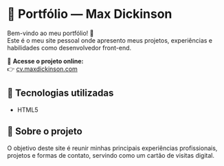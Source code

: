 # 💼 Portfólio — Max Dickinson

Bem-vindo ao meu portfólio! 🚀  
Este é o meu site pessoal onde apresento meus projetos, experiências e habilidades como desenvolvedor front-end.

🔗 **Acesse o projeto online:**  
👉 [cv.maxdickinson.com](https://cv.maxdickinson.com)

## 🧠 Tecnologias utilizadas

- HTML5

## 📸 Sobre o projeto

O objetivo deste site é reunir minhas principais experiências profissionais, projetos e formas de contato, servindo como um cartão de visitas digital.
